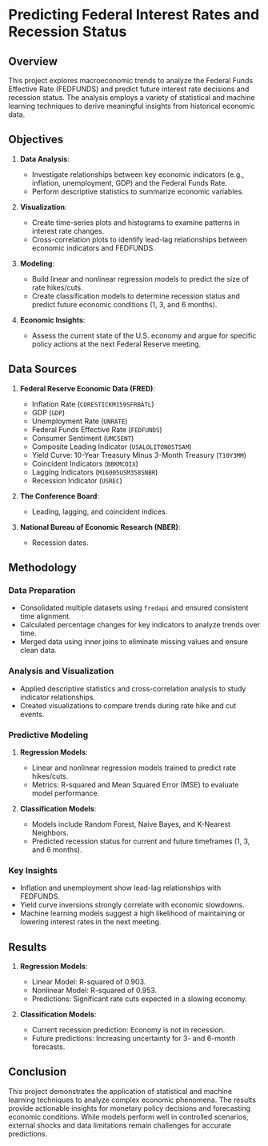 # Predicting Federal Interest Rates and Recession Status

## Overview

This project explores macroeconomic trends to analyze the Federal Funds Effective Rate (FEDFUNDS) and predict future interest rate decisions and recession status. The analysis employs a variety of statistical and machine learning techniques to derive meaningful insights from historical economic data.

## Objectives

1. **Data Analysis**:
   - Investigate relationships between key economic indicators (e.g., inflation, unemployment, GDP) and the Federal Funds Rate.
   - Perform descriptive statistics to summarize economic variables.

2. **Visualization**:
   - Create time-series plots and histograms to examine patterns in interest rate changes.
   - Cross-correlation plots to identify lead-lag relationships between economic indicators and FEDFUNDS.

3. **Modeling**:
   - Build linear and nonlinear regression models to predict the size of rate hikes/cuts.
   - Create classification models to determine recession status and predict future economic conditions (1, 3, and 6 months).

4. **Economic Insights**:
   - Assess the current state of the U.S. economy and argue for specific policy actions at the next Federal Reserve meeting.

## Data Sources

1. **Federal Reserve Economic Data (FRED)**:
   - Inflation Rate (`CORESTICKM159SFRBATL`)
   - GDP (`GDP`)
   - Unemployment Rate (`UNRATE`)
   - Federal Funds Effective Rate (`FEDFUNDS`)
   - Consumer Sentiment (`UMCSENT`)
   - Composite Leading Indicator (`USALOLITONOSTSAM`)
   - Yield Curve: 10-Year Treasury Minus 3-Month Treasury (`T10Y3MM`)
   - Coincident Indicators (`BBKMCOIX`)
   - Lagging Indicators (`M16005USM358SNBR`)
   - Recession Indicator (`USREC`)

2. **The Conference Board**:
   - Leading, lagging, and coincident indices.

3. **National Bureau of Economic Research (NBER)**:
   - Recession dates.

## Methodology

### Data Preparation
- Consolidated multiple datasets using `fredapi` and ensured consistent time alignment.
- Calculated percentage changes for key indicators to analyze trends over time.
- Merged data using inner joins to eliminate missing values and ensure clean data.

### Analysis and Visualization
- Applied descriptive statistics and cross-correlation analysis to study indicator relationships.
- Created visualizations to compare trends during rate hike and cut events.

### Predictive Modeling
1. **Regression Models**:
   - Linear and nonlinear regression models trained to predict rate hikes/cuts.
   - Metrics: R-squared and Mean Squared Error (MSE) to evaluate model performance.

2. **Classification Models**:
   - Models include Random Forest, Naive Bayes, and K-Nearest Neighbors.
   - Predicted recession status for current and future timeframes (1, 3, and 6 months).

### Key Insights
- Inflation and unemployment show lead-lag relationships with FEDFUNDS.
- Yield curve inversions strongly correlate with economic slowdowns.
- Machine learning models suggest a high likelihood of maintaining or lowering interest rates in the next meeting.

## Results

1. **Regression Models**:
   - Linear Model: R-squared of 0.903.
   - Nonlinear Model: R-squared of 0.953.
   - Predictions: Significant rate cuts expected in a slowing economy.

2. **Classification Models**:
   - Current recession prediction: Economy is not in recession.
   - Future predictions: Increasing uncertainty for 3- and 6-month forecasts.

## Conclusion

This project demonstrates the application of statistical and machine learning techniques to analyze complex economic phenomena. The results provide actionable insights for monetary policy decisions and forecasting economic conditions. While models perform well in controlled scenarios, external shocks and data limitations remain challenges for accurate predictions.
